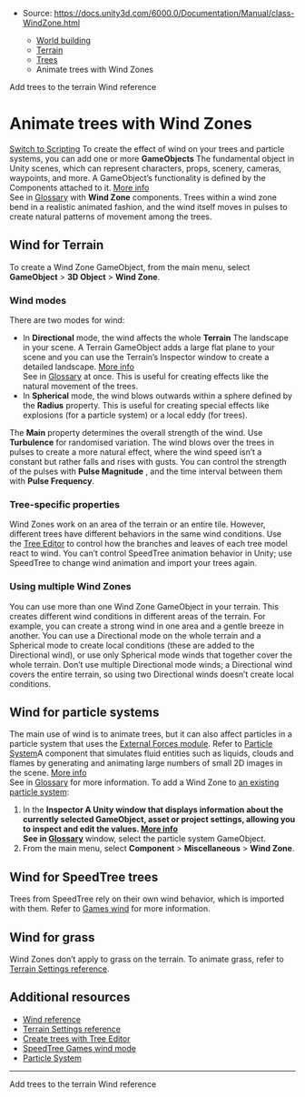 * Source: https://docs.unity3d.com/6000.0/Documentation/Manual/class-WindZone.html

  * [World building](https://docs.unity3d.com/6000.0/Documentation/Manual/CreatingEnvironments.html)
  * [Terrain](https://docs.unity3d.com/6000.0/Documentation/Manual/script-Terrain.html)
  * [Trees](https://docs.unity3d.com/6000.0/Documentation/Manual/terrain-Trees-Landing.html)
  * Animate trees with Wind Zones


[](https://docs.unity3d.com/6000.0/Documentation/Manual/terrain-Trees.html)
Add trees to the terrain
[](https://docs.unity3d.com/6000.0/Documentation/Manual/terrain-Wind-Reference.html)
Wind reference
# Animate trees with Wind Zones
[Switch to Scripting](https://docs.unity3d.com/6000.0/Documentation/ScriptReference/WindZone.html "Go to WindZone page in the Scripting Reference")
To create the effect of wind on your trees and particle systems, you can add one or more **GameObjects** The fundamental object in Unity scenes, which can represent characters, props, scenery, cameras, waypoints, and more. A GameObject’s functionality is defined by the Components attached to it. [More info](https://docs.unity3d.com/6000.0/Documentation/Manual/class-GameObject.html)  
See in [Glossary](https://docs.unity3d.com/6000.0/Documentation/Manual/Glossary.html#GameObject) with **Wind Zone** components. Trees within a wind zone bend in a realistic animated fashion, and the wind itself moves in pulses to create natural patterns of movement among the trees.
## Wind for Terrain
To create a Wind Zone GameObject, from the main menu, select **GameObject** > **3D Object** > **Wind Zone**. 
### Wind modes
There are two modes for wind:
  * In **Directional** mode, the wind affects the whole **Terrain** The landscape in your scene. A Terrain GameObject adds a large flat plane to your scene and you can use the Terrain’s Inspector window to create a detailed landscape. [More info](https://docs.unity3d.com/6000.0/Documentation/Manual/terrain-UsingTerrains.html)  
See in [Glossary](https://docs.unity3d.com/6000.0/Documentation/Manual/Glossary.html#Terrain) at once. This is useful for creating effects like the natural movement of the trees.
  * In **Spherical** mode, the wind blows outwards within a sphere defined by the **Radius** property. This is useful for creating special effects like explosions (for a particle system) or a local eddy (for trees).


The **Main** property determines the overall strength of the wind. Use **Turbulence** for randomised variation.
The wind blows over the trees in pulses to create a more natural effect, where the wind speed isn’t a constant but rather falls and rises with gusts. You can control the strength of the pulses with **Pulse Magnitude** , and the time interval between them with **Pulse Frequency**.
### Tree-specific properties
Wind Zones work on an area of the terrain or an entire tile. However, different trees have different behaviors in the same wind conditions. Use the [Tree Editor](https://docs.unity3d.com/6000.0/Documentation/Manual/class-Tree.html) to control how the branches and leaves of each tree model react to wind.
You can’t control SpeedTree animation behavior in Unity; use SpeedTree to change wind animation and import your trees again.
### Using multiple Wind Zones
You can use more than one Wind Zone GameObject in your terrain. This creates different wind conditions in different areas of the terrain. For example, you can create a strong wind in one area and a gentle breeze in another. 
You can use a Directional mode on the whole terrain and a Spherical mode to create local conditions (these are added to the Directional wind), or use only Spherical mode winds that together cover the whole terrain. Don’t use multiple Directional mode winds; a Directional wind covers the entire terrain, so using two Directional winds doesn’t create local conditions.
## Wind for particle systems
The main use of wind is to animate trees, but it can also affect particles in a particle system that uses the [External Forces module](https://docs.unity3d.com/6000.0/Documentation/Manual/PartSysExtForceModule.html). Refer to [Particle System](https://docs.unity3d.com/6000.0/Documentation/Manual/class-ParticleSystem.html)A component that simulates fluid entities such as liquids, clouds and flames by generating and animating large numbers of small 2D images in the scene. [More info](https://docs.unity3d.com/6000.0/Documentation/Manual/class-ParticleSystem.html)  
See in [Glossary](https://docs.unity3d.com/6000.0/Documentation/Manual/Glossary.html#particlesystem) for more information.
To add a Wind Zone to [an existing particle system](https://docs.unity3d.com/6000.0/Documentation/Manual/class-ParticleSystem.html):
  1. In the ****Inspector** A Unity window that displays information about the currently selected GameObject, asset or project settings, allowing you to inspect and edit the values. [More info](https://docs.unity3d.com/6000.0/Documentation/Manual/UsingTheInspector.html)  
See in [Glossary](https://docs.unity3d.com/6000.0/Documentation/Manual/Glossary.html#Inspector)** window, select the particle system GameObject.
  2. From the main menu, select **Component** > **Miscellaneous** > **Wind Zone**.


## Wind for SpeedTree trees
Trees from SpeedTree rely on their own wind behavior, which is imported with them. Refer to [Games wind](https://docs9.speedtree.com/modeler/doku.php?id=windgames) for more information.
## Wind for grass
Wind Zones don’t apply to grass on the terrain. To animate grass, refer to [Terrain Settings reference](https://docs.unity3d.com/6000.0/Documentation/Manual/terrain-OtherSettings.html).
## Additional resources
  * [Wind reference](https://docs.unity3d.com/6000.0/Documentation/Manual/terrain-Wind-Reference.html)
  * [Terrain Settings reference](https://docs.unity3d.com/6000.0/Documentation/Manual/terrain-OtherSettings.html)
  * [Create trees with Tree Editor](https://docs.unity3d.com/6000.0/Documentation/Manual/class-Tree.html)
  * [SpeedTree Games wind mode](https://docs9.speedtree.com/modeler/doku.php?id=windgames)
  * [Particle System](https://docs.unity3d.com/6000.0/Documentation/Manual/class-ParticleSystem.html)


* * *
[](https://docs.unity3d.com/6000.0/Documentation/Manual/terrain-Trees.html)
Add trees to the terrain
[](https://docs.unity3d.com/6000.0/Documentation/Manual/terrain-Wind-Reference.html)
Wind reference
